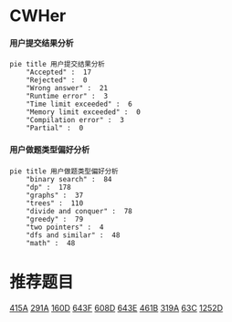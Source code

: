 # CWHer

<!-- tabs:start -->



#### **用户提交结果分析**

```mermaid
pie title 用户提交结果分析
    "Accepted" :  17
    "Rejected" :  0
    "Wrong answer" :  21
    "Runtime error" :  3
    "Time limit exceeded" :  6
    "Memory limit exceeded" :  0
    "Compilation error" :  3
    "Partial" :  0
```

#### **用户做题类型偏好分析**

```mermaid
pie title 用户做题类型偏好分析
    "binary search" :  84
    "dp" :  178
    "graphs" :  37
    "trees" :  110
    "divide and conquer" :  78
    "greedy" :  79
    "two pointers" :  4
    "dfs and similar" :  48
    "math" :  48
```



<!-- tabs:end -->
# 推荐题目
[415A](https://codeforces.com/contest/415/problem/A)
[291A](https://codeforces.com/contest/291/problem/A)
[160D](https://codeforces.com/contest/160/problem/D)
[643F](https://codeforces.com/contest/643/problem/F)
[608D](https://codeforces.com/contest/608/problem/D)
[643E](https://codeforces.com/contest/643/problem/E)
[461B](https://codeforces.com/contest/461/problem/B)
[319A](https://codeforces.com/contest/319/problem/A)
[63C](https://codeforces.com/contest/63/problem/C)
[1252D](https://codeforces.com/contest/1252/problem/D)
